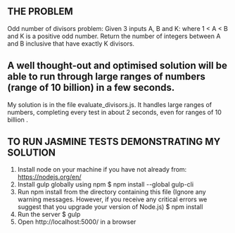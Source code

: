 THE PROBLEM
-----------
Odd number of divisors problem:
Given 3 inputs A, B and K:
	where 1 < A < B 
	and K is a positive odd number.
Return the number of integers between A and B inclusive that have exactly K divisors.

A well thought-out and optimised solution will be able to run through large ranges of numbers (range of 10 billion) in a few seconds.
---

My solution is in the file evaluate_divisors.js. It handles large ranges of numbers, completing every test in about 2 seconds, even for ranges of 10 billion . 



TO RUN JASMINE TESTS DEMONSTRATING MY SOLUTION 
----------------------------------------------

1. Install node on your machine if you have not already from: https://nodejs.org/en/
2. Install gulp globally using npm
    $ npm install --global gulp-cli
2. Run npm install from the directory containing this file (Ignore any warning messages. However, if you receive any critical errors we suggest that you upgrade your version of Node.js)
    $ npm install
3. Run the server
    $ gulp
4. Open http://localhost:5000/ in a browser

